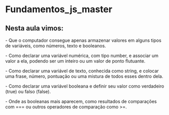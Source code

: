 # Fundamentos_js_master

<H2>Nesta aula vimos:</H2>

<p>- Que o computador consegue apenas armazenar valores em alguns tipos de variáveis, como números, texto e booleanos.
 </p>
<p>- Como declarar uma variável numérica, com tipo number, e associar um valor a ela, podendo ser um inteiro ou um valor de ponto flutuante.
 </p>
<p>- Como declarar uma variável de texto, conhecida como string, e colocar uma frase, número, pontuação ou uma mistura de todos esses dentro dela. </p>
<p>- Como declarar uma variável booleana e definir seu valor como verdadeiro (true) ou falso (false).
 </p>
<p>- Onde as booleanas mais aparecem, como resultados de comparações com === ou outros operadores de comparação como >=.</p>
